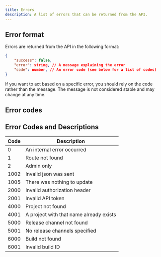 ```yaml
---
title: Errors
description: A list of errors that can be returned from the API.
---
```


## Error format

Errors are returned from the API in the following format:
```json
{
	"success": false,
	"error": string, // A message explaining the error
	"code": number, // An error code (see below for a list of codes)
}
```

If you want to act based on a specific error, you should rely on the code rather than the message. The message is not considered stable and may change at any time.

## Error codes

## Error Codes and Descriptions

| Code | Description                                   |
|------|-----------------------------------------------|
| 0    | An internal error occurred                    |
| 1    | Route not found                               |
| 2    | Admin only                                    |
| 1002 | Invalid json was sent                         |
| 1005 | There was nothing to update                   |
| 2000 | Invalid authorization header                  |
| 2001 | Invalid API token                             |
| 4000 | Project not found                             |
| 4001 | A project with that name already exists       |
| 5000 | Release channel not found                     |
| 5001 | No release channels specified                 |
| 6000 | Build not found                               |
| 6001 | Invalid build ID                              |

